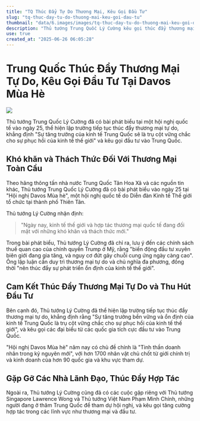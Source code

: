 ```yaml
---
title: "TQ Thúc Đẩy Tự Do Thương Mại, Kêu Gọi Đầu Tư"
slug: "tq-thuc-day-tu-do-thuong-mai-keu-goi-dau-tu"
thumbnail: "data/6.images/images/tq-thuc-day-tu-do-thuong-mai-keu-goi-dau-tu.webp"
description: "Thủ tướng Trung Quốc Lý Cường kêu gọi thúc đẩy thương mại tự do và thu hút đầu tư nước ngoài tại Hội nghị Davos Mùa hè."
use: true
created_at: "2025-06-26 06:05:28"
---
```


# Trung Quốc Thúc Đẩy Thương Mại Tự Do, Kêu Gọi Đầu Tư Tại Davos Mùa Hè

![](/images/20250625-07245144-jnn-000-4-view.webp)

Thủ tướng Trung Quốc Lý Cường đã có bài phát biểu tại một hội nghị quốc tế vào ngày 25, thể hiện lập trường tiếp tục thúc đẩy thương mại tự do, khẳng định "Sự tăng trưởng của kinh tế Trung Quốc sẽ là trụ cột vững chắc cho sự phục hồi của kinh tế thế giới" và kêu gọi đầu tư vào Trung Quốc.

## Khó khăn và Thách Thức Đối Với Thương Mại Toàn Cầu

Theo hãng thông tấn nhà nước Trung Quốc Tân Hoa Xã và các nguồn tin khác, Thủ tướng Trung Quốc Lý Cường đã có bài phát biểu vào ngày 25 tại "Hội nghị Davos Mùa hè", một hội nghị quốc tế do Diễn đàn Kinh tế Thế giới tổ chức tại thành phố Thiên Tân.

Thủ tướng Lý Cường nhận định:

> "Ngày nay, kinh tế thế giới và hợp tác thương mại quốc tế đang đối mặt với những khó khăn và thách thức mới."

Trong bài phát biểu, Thủ tướng Lý Cường đã chỉ ra, lưu ý đến các chính sách thuế quan cao của chính quyền Trump ở Mỹ, rằng "biến động đầu tư xuyên biên giới đang gia tăng, và nguy cơ đứt gãy chuỗi cung ứng ngày càng cao". Ông lập luận cần duy trì thương mại tự do và chủ nghĩa đa phương, đồng thời "nên thúc đẩy sự phát triển ổn định của kinh tế thế giới".

## Cam Kết Thúc Đẩy Thương Mại Tự Do và Thu Hút Đầu Tư

Bên cạnh đó, Thủ tướng Lý Cường đã thể hiện lập trường tiếp tục thúc đẩy thương mại tự do, khẳng định rằng "Sự tăng trưởng bền vững và ổn định của kinh tế Trung Quốc là trụ cột vững chắc cho sự phục hồi của kinh tế thế giới", và kêu gọi các đại biểu từ các quốc gia tích cực đầu tư vào Trung Quốc.

"Hội nghị Davos Mùa hè" năm nay có chủ đề chính là "Tinh thần doanh nhân trong kỷ nguyên mới", với hơn 1700 nhân vật chủ chốt từ giới chính trị và kinh doanh của hơn 90 quốc gia và khu vực tham dự.

## Gặp Gỡ Các Nhà Lãnh Đạo, Thúc Đẩy Hợp Tác

Ngoài ra, Thủ tướng Lý Cường cũng đã có các cuộc gặp riêng với Thủ tướng Singapore Lawrence Wong và Thủ tướng Việt Nam Phạm Minh Chính, những người đang ở thăm Trung Quốc để tham dự hội nghị, và kêu gọi tăng cường hợp tác trong các lĩnh vực như thương mại và đầu tư.
